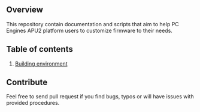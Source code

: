 Overview
--------

This repository contain documentation and scripts that aim to help PC Engines
APU2 platform users to customize firmware to their needs.

Table of contents
-----------------

1. [Building environment](docs/building_env.md)


Contribute
----------

Feel free to send pull request if you find bugs, typos or will have issues with
provided procedures.
